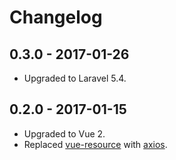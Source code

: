 # Changelog

## 0.3.0 - 2017-01-26

- Upgraded to Laravel 5.4.

## 0.2.0 - 2017-01-15

- Upgraded to Vue 2.
- Replaced [vue-resource](https://github.com/pagekit/vue-resource) with [axios](https://github.com/mzabriskie/axios).
